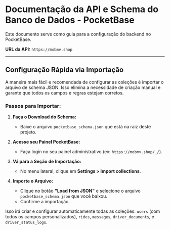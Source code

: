 # Documentação da API e Schema do Banco de Dados - PocketBase

Este documento serve como guia para a configuração do backend no PocketBase.

**URL da API:** `https://mobmv.shop`

---

## Configuração Rápida via Importação

A maneira mais fácil e recomendada de configurar as coleções é importar o arquivo de schema JSON. Isso elimina a necessidade de criação manual e garante que todos os campos e regras estejam corretos.

### Passos para Importar:

1.  **Faça o Download do Schema:**
    -   Baixe o arquivo `pocketbase_schema.json` que está na raiz deste projeto.

2.  **Acesse seu Painel PocketBase:**
    -   Faça login no seu painel administrativo (ex: `https://mobmv.shop/_/`).

3.  **Vá para a Seção de Importação:**
    -   No menu lateral, clique em **Settings > Import collections**.

4.  **Importe o Arquivo:**
    -   Clique no botão **"Load from JSON"** e selecione o arquivo `pocketbase_schema.json` que você baixou.
    -   Confirme a importação.

Isso irá criar e configurar automaticamente todas as coleções: `users` (com todos os campos personalizados), `rides`, `messages`, `driver_documents`, e `driver_status_logs`.
